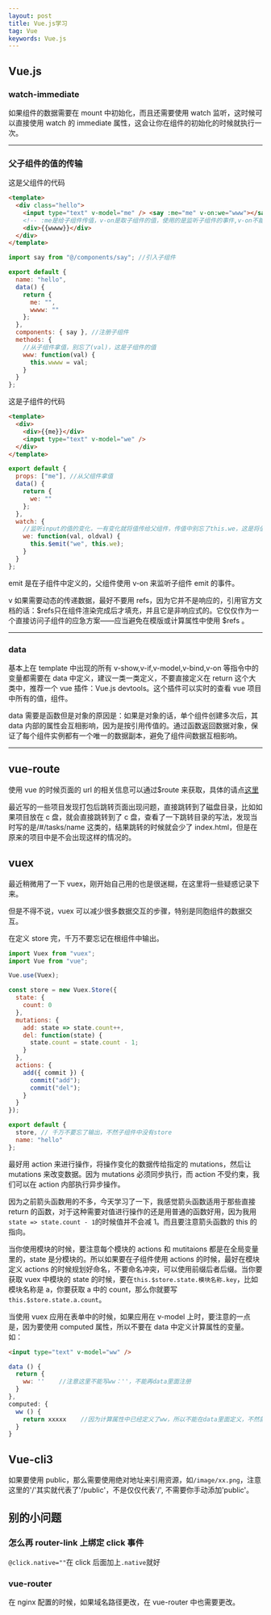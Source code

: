```yaml
---
layout: post
title: Vue.js学习
tag: Vue
keywords: Vue.js
---
```


## Vue.js

### watch-immediate

如果组件的数据需要在 mount 中初始化，而且还需要使用 watch 监听，这时候可以直接使用 watch 的 immediate 属性，这会让你在组件的初始化的时候就执行一次。

---

### 父子组件的值的传输

这是父组件的代码

```html
<template>
  <div class="hello">
    <input type="text" v-model="me" /> <say :me="me" v-on:we="www"></say>
    <!-- :me是给子组件传值，v-on是取子组件的值，使用的是监听子组件的事件,v-on不能使用缩写@，这里的v-on其实是vm.$on,这是实例方法，而template中的v-on是一个指令,注意这里的www不能和后面的wwww重名，而me可以和v-model的me重名，因为v-model的me是父组件的，而传给子组件的me是子组件的，而www都是父组件的 -->
    <div>{{wwww}}</div>
  </div>
</template>
```

```javascript
import say from "@/components/say"; //引入子组件

export default {
  name: "hello",
  data() {
    return {
      me: "",
      wwww: ""
    };
  },
  components: { say }, //注册子组件
  methods: {
    //从子组件拿值，别忘了(val)，这是子组件的值
    www: function(val) {
      this.wwww = val;
    }
  }
};
```

这是子组件的代码

```html
<template>
  <div>
    <div>{{me}}</div>
    <input type="text" v-model="we" />
  </div>
</template>
```

```javascript
export default {
  props: ["me"], //从父组件拿值
  data() {
    return {
      we: ""
    };
  },
  watch: {
    //监听input的值的变化，一有变化就将值传给父组件，传值中别忘了this.we，这是将值连同事件一起传给父组件
    we: function(val, oldval) {
      this.$emit("we", this.we);
    }
  }
};
```

emit 是在子组件中定义的，父组件使用 v-on 来监听子组件 emit 的事件。

v 如果需要动态的传递数据，最好不要用 refs，因为它并不是响应的，引用官方文档的话：$refs只在组件渲染完成后才填充，并且它是非响应式的。它仅仅作为一个直接访问子组件的应急方案——应当避免在模版或计算属性中使用 $refs 。

---

### data

基本上在 template 中出现的所有 v-show,v-if,v-model,v-bind,v-on 等指令中的变量都需要在 data 中定义，建议一类一类定义，不要直接定义在 return 这个大类中，推荐一个 vue 插件：Vue.js devtools。这个插件可以实时的查看 vue 项目中所有的值，组件。

data 需要是函数但是对象的原因是：如果是对象的话，单个组件创建多次后，其 data 内部的属性会互相影响，因为是按引用传值的。通过函数返回数据对象，保证了每个组件实例都有一个唯一的数据副本，避免了组件间数据互相影响。

---

## vue-route

使用 vue 的时候页面的 url 的相关信息可以通过\$route 来获取，具体的请点[这里](https://router.vuejs.org/zh-cn/api/route-object.html)

最近写的一些项目发现打包后跳转页面出现问题，直接跳转到了磁盘目录，比如如果项目放在 c 盘，就会直接跳转到了 c 盘，查看了一下跳转目录的写法，发现当时写的是/#/tasks/name 这类的，结果跳转的时候就会少了 index.html，但是在原来的项目中是不会出现这样的情况的。

## vuex

最近稍微用了一下 vuex，刚开始自己用的也是很迷糊，在这里将一些疑惑记录下来。

但是不得不说，vuex 可以减少很多数据交互的步骤，特别是同胞组件的数据交互。

在定义 store 完，千万不要忘记在根组件中输出。

```javascript
import Vuex from "vuex";
import Vue from "vue";

Vue.use(Vuex);

const store = new Vuex.Store({
  state: {
    count: 0
  },
  mutations: {
    add: state => state.count++,
    del: function(state) {
      state.count = state.count - 1;
    }
  },
  actions: {
    add({ commit }) {
      commit("add");
      commit("del");
    }
  }
});

export default {
  store, // 千万不要忘了输出，不然子组件中没有store
  name: "hello"
};
```

最好用 action 来进行操作，将操作变化的数据传给指定的 mutations，然后让 mutations 来改变数据。因为 mutations 必须同步执行，而 action 不受约束，我们可以在 action 内部执行异步操作。

因为之前箭头函数用的不多，今天学习了一下，我感觉箭头函数适用于那些直接 return 的函数，对于这种需要对值进行操作的还是用普通的函数好用，因为我用`state => state.count - 1`的时候值并不会减 1。而且要注意箭头函数的 this 的指向。

当你使用模块的时候，要注意每个模块的 actions 和 mutitaions 都是在全局变量里的，state 是分模块的。所以如果要在子组件使用 actions 的时候，最好在模块定义 actions 的时候规划好命名，不要命名冲突，可以使用前缀后者后缀。当你要获取 vuex 中模块的 state 的时候，要在`this.$store.state.模块名称.key`，比如模块名称是 a，你要获取 a 中的 count，那么你就要写`this.$store.state.a.count`。

当使用 vuex 应用在表单中的时候，如果应用在 v-model 上时，要注意的一点是，因为要使用 computed 属性，所以不要在 data 中定义计算属性的变量。  
如：

```html
<input type="text" v-model="ww" />
```

```javascript
data () {
  return {
    ww: ''    //注意这里不能写ww：''，不能再data里面注册
  }
},
computed: {
  ww () {
    return xxxxx    //因为计算属性中已经定义了ww，所以不能在data里面定义，不然就会冲突，data里面的ww会覆盖computed里面的ww，不管ww怎么变，页面只显示data里面ww的值
  }
}
```

## Vue-cli3

如果要使用 public，那么需要使用绝对地址来引用资源，如`/image/xx.png`，注意这里的'/'其实就代表了'/public'，不是仅仅代表'/', 不需要你手动添加'public'。

## 别的小问题

### 怎么再 router-link 上绑定 click 事件

`@click.native=""`在 click 后面加上`.native`就好

### vue-router

在 nginx 配置的时候，如果域名路径更改，在 vue-router 中也需要更改。
